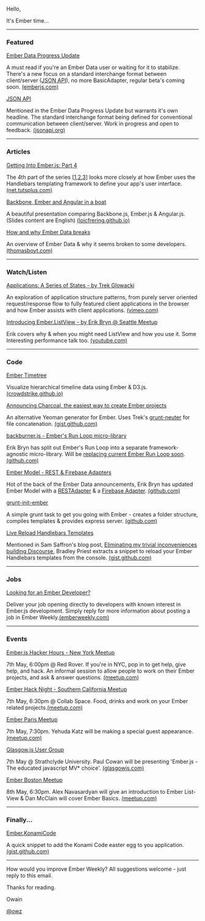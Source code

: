 Hello,

It's Ember time...

---

### Featured

[Ember Data Progress Update](http://emberjs.com/blog/2013/05/03/ember-data-progress-update.html)

A must read if you're an Ember Data user or waiting for it to stabilize. There's a new focus on a standard interchange format between client/server ([JSON API](http://jsonapi.org/)), no more BasicAdapter, regular beta's coming soon. [(emberjs.com)](http://emberjs.com/blog/2013/05/03/ember-data-progress-update.html)

[JSON API](http://jsonapi.org/)

Mentioned in the Ember Data Progress Update but warrants it's own headline. The standard interchange format being defined for conventional communication between client/server. Work in progress and open to feedback. [(jsonapi.org)](http://jsonapi.org/)

---

### Articles

[Getting Into Ember.js: Part 4](http://net.tutsplus.com/tutorials/javascript-ajax/getting-into-ember-part-4/)

The 4th part of the series [[1](http://net.tutsplus.com/tutorials/javascript-ajax/getting-into-ember-js/),[2](http://net.tutsplus.com/tutorials/javascript-ajax/getting-into-ember-js-part-2/),[3](http://net.tutsplus.com/tutorials/javascript-ajax/getting-into-ember-js-part-3/)] looks more closely at how Ember uses the Handlebars templating framework to define your app's user interface. [(net.tutsplus.com)](http://net.tutsplus.com/tutorials/javascript-ajax/getting-into-ember-part-4/)

[Backbone, Ember and Angular in a boat](http://loicfrering.github.io/mixit13/)

A beautiful presentation comparing Backbone.js, Ember.js &amp; Angular.js. (Slides content are English) [(loicfrering.github.io)](http://loicfrering.github.io/mixit13/)

[How and why Ember Data breaks](http://www.thomasboyt.com/2013/05/01/why-ember-data-breaks.html)

An overview of Ember Data &amp; why it seems broken to some developers. [(thomasboyt.com)](http://www.thomasboyt.com/2013/05/01/why-ember-data-breaks.html)

---

### Watch/Listen

[Applications: A Series of States - by Trek Glowacki](http://vimeo.com/65504071)

An exploration of application structure patterns, from purely server oriented request/response flow to fully featured client applications in the browser and how Ember assists with client applications. [(vimeo.com)](http://vimeo.com/65504071)

[Introducing Ember.ListView - by Erik Bryn @ Seattle Meetup](https://www.youtube.com/watch?v=i3vEjbjV8Sk)

Erik covers why &amp; when you might need ListView and how you use it. Some Interesting performance talk too. [(youtube.com)](https://www.youtube.com/watch?v=i3vEjbjV8Sk)

---

### Code

[Ember Timetree](http://crowdstrike.github.io/ember-timetree/)

Visualize hierarchical timeline data using Ember &amp; D3.js. [(crowdstrike.github.io)](http://crowdstrike.github.io/ember-timetree/)

[Announcing Charcoal, the easiest way to create Ember projects](http://www.thomasboyt.com/2013/05/02/announcing-charcoal.html)

An alternative Yeoman generator for Ember. Uses Trek's [grunt-neuter](https://github.com/trek/grunt-neuter) for file concatenation. [(gist.github.com)](http://www.thomasboyt.com/2013/05/02/announcing-charcoal.html)

[backburner.js - Ember's Run Loop micro-library](https://github.com/ebryn/backburner.js)

Erik Bryn has split out Ember's Run Loop into a separate framework-agnostic micro-library. Will be [replacing current Ember Run Loop soon](https://github.com/emberjs/ember.js/pull/2603). [(github.com)](https://github.com/ebryn/backburner.js)

[Ember Model - REST &amp; Firebase Adapters](https://github.com/ebryn/ember-model)

Hot of the back of the Ember Data announcements, Erik Bryn has updated Ember Model with a [RESTAdapter](https://github.com/ebryn/ember-model/commit/caa47ba8ee9c2decea7173d0088e7e162eb19c01) &amp; a [Firebase Adapter](https://github.com/ebryn/ember-model-firebase-adapter). [(github.com)](https://github.com/ebryn/ember-model)

[grunt-init-ember](https://github.com/alejandro/grunt-init-ember)

A simple grunt task to get you going with Ember - creates a folder structure, compiles templates &amp; provides express server. [(github.com)](https://github.com/alejandro/grunt-init-ember)

[Live Reload Handlebars Templates](https://gist.github.com/bradleypriest/5507321)

Mentioned in Sam Saffron's blog post, [Eliminating my trivial inconveniences building Discourse](http://samsaffron.com/archive/2013/05/03/eliminating-my-trivial-inconveniences), Bradley Priest extracts a snippet to reload your Ember Handlebars templates from the console. [(gist.github.com)](https://gist.github.com/bradleypriest/5507321)

---

### Jobs

[Looking for an Ember Developer?](mailto:info@emberweekly.com?Subject=Post%20a%20Job%20in%20Ember%20Weekly&amp;Body=Title%3A%20e.g%20Senior%20Front-End%20Web%20Developer%0ABody%3A%20e.g.%20Want%20to%20work%20on%20large%20Ember.js%20projects%3F%20We%27re%20looking%20for%20a%20rockstar%20developer%20with%205%20years%20JavaScript%20experience%21%20%0Aurl%3A%20e.g.%20www.your-companies-website.com/careers%0A%0A%23%20weeks%3A%20How%20many%20weeks%20would%20you%20like%20the%20ad%20to%20be%20live%20for%3F%0ADate%3A%20When%20would%20you%20like%20the%20ad%20to%20go%20live%3F%0A%0ANotes%3A%20any%20other%20info%20you%27d%20like%20us%20to%20know...%3F%0ANote.%20There%20is%20a%20fee%20associated%20with%20advertising%20a%20job)

Deliver your job opening directly to developers with known interest in Ember.js development. Simply reply for more information about posting a job in Ember Weekly.[(emberweekly.com)](mailto:info@emberweekly.com?Subject=Post%20a%20Job%20in%20Ember%20Weekly&amp;Body=Title%3A%20e.g%20Senior%20Front-End%20Web%20Developer%0ABody%3A%20e.g.%20Want%20to%20work%20on%20large%20Ember.js%20projects%3F%20We%27re%20looking%20for%20a%20rockstar%20developer%20with%205%20years%20JavaScript%20experience%21%20%0Aurl%3A%20e.g.%20www.your-companies-website.com/careers%0A%0A%23%20weeks%3A%20How%20many%20weeks%20would%20you%20like%20the%20ad%20to%20be%20live%20for%3F%0ADate%3A%20When%20would%20you%20like%20the%20ad%20to%20go%20live%3F%0A%0ANotes%3A%20any%20other%20info%20you%27d%20like%20us%20to%20know...%3F%0ANote.%20There%20is%20a%20fee%20associated%20with%20advertising%20a%20job)

---

### Events

[Ember.js Hacker Hours - New York Meetup](http://www.meetup.com/EmberJS-NYC/events/116300432/)

7th May, 6:00pm @ Red Rover. If you're in NYC, pop in to get help, give help, and hack. An informal session to allow people to work on their Ember projects, and ask &amp; answer questions. [(meetup.com)](http://www.meetup.com/EmberJS-NYC/events/116300432/)

[Ember Hack Night - Southern California Meetup](http://www.meetup.com/Ember-SC/events/116049502/)

7th May, 6:30pm @ Collab Space. Food, drinks and work on your Ember related projects.[(meetup.com)](http://www.meetup.com/Ember-SC/events/116049502/)

[Ember Paris Meetup](http://www.meetup.com/EmberJS-Paris/events/116734482/)

7th May, 7:30pm. Yehuda Katz will be making a special guest appearance. [(meetup.com)](http://www.meetup.com/EmberJS-Paris/events/116734482/)

[Glasgow.js User Group](http://glasgowjs.com/)

7th May @ Strathclyde University. Paul Cowan will be presenting 'Ember.js - The educated javascript MV* choice'. [(glasgowjs.com)](http://glasgowjs.com/)

[Ember Boston Meetup](http://www.meetup.com/Boston-Ember-js/events/116913382/)

8th May, 6:30pm. Alex Navasardyan will give an introduction to Ember List-View &amp; Dan McClain will cover Ember Basics. [(meetup.com)](http://www.meetup.com/Boston-Ember-js/events/116913382/)

---

### Finally...

[Ember.KonamiCode](https://gist.github.com/bradleypriest/5521322)

A quick snippet to add the Konami Code easter egg to you application. [(gist.github.com)](https://gist.github.com/bradleypriest/5521322)

---

How would you improve Ember Weekly? All suggestions welcome - just reply to this email.

Thanks for reading.

Owain

[@owz](http://twitter.com/owz)